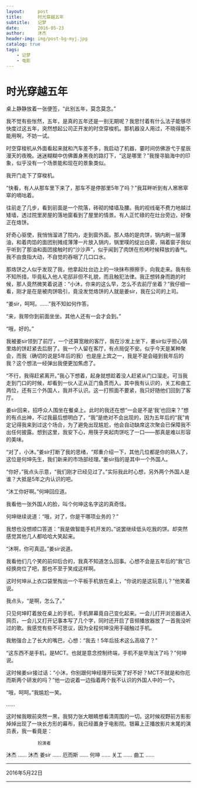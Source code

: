 ```yaml
---
layout:     post
title:      时光穿越五年
subtitle:   记梦
date:       2016-05-23
author:     沐杰
header-img: img/post-bg-myj.jpg
catalog: true
tags:
    - 记梦
    - 电影
---
```


# 时光穿越五年

桌上静静放着一张便签，“此别五年，莫念莫念。”

我不觉有些怅然，五年，是真的五年还是一别无期呢？我思忖着有什么法子能够尽快度过这五年，突然想起公司正开发的时空穿梭机。那机器没人用过，不晓得能不能用啊，不妨一试。

时空穿梭机从外面看起来就和汽车差不多，我启动了机器，霎时间仿佛游弋于星辰漫天的夜晚。迷迷糊糊中仿佛置身黑夜的路灯下，“这是哪里？”我搜寻脑海中的印象，似乎没有一个场景能和现在的景象类似。

我开门走下了穿梭机。

“快看，有人从那车里下来了，那车不是停那里5年了吗？”我耳畔听到有人窸窸窣窣的嘀咕着。

往前走了几步，看到前面是一个院落，砖砌的矮墙及腰。我的视线毫不费力地越过矮墙，透过院里房屋的落地窗看到了屋里的情景。有人正忙碌的在灶台旁边，好像正在烙饼。

好奇心驱使，我悄悄溜进了院内，走到窗外面。那人烙的是肉饼，锅内刷一层薄油，和着肉馅的面团别摊成薄薄一片放入锅内，锅里噗的绽出白雾，隔着窗子我似乎听到了那油和面团接触时的“沙沙声”，似乎闻到了肉饼在煎烤时候释放的香气。我不由食指大动，不自觉的吞咽了几口口水。

那烙饼之人似乎发现了我，他拿起灶台边上的一块抹布擦擦手，向我走来。我有些不知所措，毕竟私入他人宅邸非但不礼貌，而且触犯法律。我正想转身而跑的时候，那人竟然微笑着说道：“小沐，你来的这么早，怎么不去前厅坐着？”我仔细一看，刚才是在是被肉饼吸引，竟没发觉烙饼的人就是姜sir，我在公司的上司。

“姜sir，呵呵。……”我不知如何作答。

“来，我带你到前面坐坐。其他人还有一会才会到。”

“哦，好的。”

我被姜sir领到了前厅，一个还算宽敞的客厅，我在沙发上坐下，姜sir似乎担心锅里烙的饼赶紧去后厨了。我一个人留在客厅，有点局促不安。似乎今天是某种聚会，而我（确切的说是5年后的我）也是座上宾之一，我是不是会碰到我年后的我？这个想法一经弹出我便更加焦虑了。

“不行，我得赶紧离开。”我心下想着，起身就想趁着没人赶紧从门口溜走。可当我走到门口的时候，却看到一伙人正从正门鱼贯而入。其中我有认识的，关工和曲工两位，还有三个外国人，我并不认识。这一打照面不要紧，我只好随他们回到了客厅。

姜sir回来，招呼众人围坐在餐桌上。此时的我还在想“一会是不是‘我’也回来？”想的有点出神，不过我最后想明白了，“我”是绝对不会出现的，因为五年后的“我”肯定记得我来到过这个场合，为了避免出现尴尬，他会自动缺席这次聚会已保障我不出任何披露。想到这里，我安下心，用筷子夹起肉饼吃了一口——那真是难以形容的美味。

“对了，小沐。”姜sir打断了我的思绪，“郑重介绍一下，其他几位都是你的熟人了，这位是何坤先生，我们新来的市场部经理。”姜sir指的是其中一个外国人。

“你好，”我点头示意，“我们刚才已经见过了。”实际我此时心想，另外两个外国人是谁？大抵是5年之内认识的吧。

“沐工你好啊。”何坤回应道。

我看他一张外国人的脸，叫个何坤这名字这的真奇怪。

何坤继续说道：“哦，对了，你是干哪项业务的？”

我想也没想顺口答道：“我是做智能手机开发的。”说罢继续低头吃我的饼。却突然感觉其他几人都哈哈大笑起来。

“沐啊，你可真逗。”姜sir说道。

我看他们几个笑的前仰后合的，我真不知道怎么回事。心想不会是五年后的“我”已经换岗位了吧，那也不至于笑成这样啊。

这时何坤从上衣口袋里掏出一个平板手机放在桌上，“你说的是这玩意儿？”他笑着说。

我点头，“是啊，怎么了。”

只见何坤盯着放在桌上的手机，手机屏幕竟自己变化起来。一会儿打开浏览器进入网页，一会儿又打开记事本写了几个字，同时还开启了音频播放器放了一首我没听过的歌。我感觉有些不可思议，因为全程何坤没用手碰触过手机。

我勉强合上了长大的嘴巴，心想：“我去！5年后技术这么高级了？”

“这东西不是手机，是MCT。也就是意念控制终端，手机不是早淘汰了吗？”何坤说。

这时候姜sir接过话：“小沐，你别跟何坤经理开玩笑了好不好？MCT不就是和你厄而斯两个研发的吗？”他一边说着一边指着两个我不认识的外国人中的一个。

“哦，呵呵。”我尴尬一笑。

……

这时候我眼前突然一黑，我努力张大眼睛想看清周围的一切。这时候视野前方影影焯焯出现了一块长方形的幕布，我已经置身于电影院。银幕上正播放影片末尾的演员表，我一看竟是：

                扮演者
沐杰  ……  沐杰
姜sir  …… 
厄而斯 …… 
何坤 ……
关工 ……
曲工 ……

***

2016年5月22日

***


